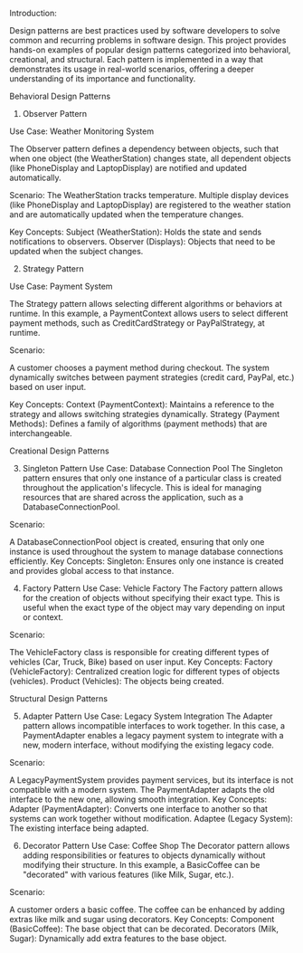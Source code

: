 Introduction:

  Design patterns are best practices used by software developers to solve common and recurring problems in software design. This project provides hands-on examples of popular design patterns categorized into behavioral, creational, and structural. Each pattern is implemented in a way that demonstrates its usage in real-world scenarios, offering a deeper understanding of its importance and functionality.

Behavioral Design Patterns

1. Observer Pattern
   
Use Case: Weather Monitoring System

The Observer pattern defines a dependency between objects, such that when one object (the WeatherStation) changes state, all dependent objects (like PhoneDisplay and LaptopDisplay) are notified and updated automatically.

Scenario:
The WeatherStation tracks temperature.
Multiple display devices (like PhoneDisplay and LaptopDisplay) are registered to the weather station and are automatically updated when the temperature changes.

Key Concepts:
Subject (WeatherStation): Holds the state and sends notifications to observers.
Observer (Displays): Objects that need to be updated when the subject changes.

2. Strategy Pattern
   
Use Case: Payment System

The Strategy pattern allows selecting different algorithms or behaviors at runtime. In this example, a PaymentContext allows users to select different payment methods, such as CreditCardStrategy or PayPalStrategy, at runtime.

Scenario:

A customer chooses a payment method during checkout.
The system dynamically switches between payment strategies (credit card, PayPal, etc.) based on user input.

Key Concepts:
Context (PaymentContext): Maintains a reference to the strategy and allows switching strategies dynamically.
Strategy (Payment Methods): Defines a family of algorithms (payment methods) that are interchangeable.


Creational Design Patterns

3. Singleton Pattern
Use Case: Database Connection Pool
The Singleton pattern ensures that only one instance of a particular class is created throughout the application's lifecycle. This is ideal for managing resources that are shared across the application, such as a DatabaseConnectionPool.

Scenario:

A DatabaseConnectionPool object is created, ensuring that only one instance is used throughout the system to manage database connections efficiently.
Key Concepts:
Singleton: Ensures only one instance is created and provides global access to that instance.

4. Factory Pattern
Use Case: Vehicle Factory
The Factory pattern allows for the creation of objects without specifying their exact type. This is useful when the exact type of the object may vary depending on input or context.

Scenario:

The VehicleFactory class is responsible for creating different types of vehicles (Car, Truck, Bike) based on user input.
Key Concepts:
Factory (VehicleFactory): Centralized creation logic for different types of objects (vehicles).
Product (Vehicles): The objects being created.

Structural Design Patterns

5. Adapter Pattern
Use Case: Legacy System Integration
The Adapter pattern allows incompatible interfaces to work together. In this case, a PaymentAdapter enables a legacy payment system to integrate with a new, modern interface, without modifying the existing legacy code.

Scenario:

A LegacyPaymentSystem provides payment services, but its interface is not compatible with a modern system.
The PaymentAdapter adapts the old interface to the new one, allowing smooth integration.
Key Concepts:
Adapter (PaymentAdapter): Converts one interface to another so that systems can work together without modification.
Adaptee (Legacy System): The existing interface being adapted.

6. Decorator Pattern
Use Case: Coffee Shop
The Decorator pattern allows adding responsibilities or features to objects dynamically without modifying their structure. In this example, a BasicCoffee can be "decorated" with various features (like Milk, Sugar, etc.).

Scenario:

A customer orders a basic coffee.
The coffee can be enhanced by adding extras like milk and sugar using decorators.
Key Concepts:
Component (BasicCoffee): The base object that can be decorated.
Decorators (Milk, Sugar): Dynamically add extra features to the base object.
